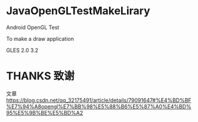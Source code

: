# JavaOpenGLTestMakeLirary

Android OpenGL Test 

To make a draw application

GLES 2.0 3.2





# THANKS 致谢 

文章
https://blog.csdn.net/qq_32175491/article/details/79091647#%E4%BD%BF%E7%94%A8opengl%E7%BB%98%E5%88%B6%E5%87%A0%E4%BD%95%E5%9B%BE%E5%BD%A2


